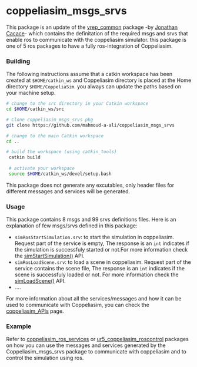 # coppeliasim_msgs_srvs
This package is an update of the [vrep_common] package -by [Jonathan Cacace][]- which contains the definitation of the required msgs and srvs that enable ros to communicate with the coppeliasim simulator. this package is one of 5 ros packages to have a fully ros-integration of Coppeliasim.

### Building 
The following instructions assume that a catkin workspace has been created at `$HOME/catkin_ws` and Coppeliasim directory is placed at the Home directory `$HOME/CoppeliaSim`. you always can update the paths based on your machine setup.

```bash
# change to the src directory in your Catkin workspace
cd $HOME/catkin_ws/src

# Clone coppeliasim_msgs_srvs pkg 
git clone https://github.com/mahmoud-a-ali/coppeliasim_msgs_srvs

# change to the main Catkin workspace
cd ..

# build the workspace (using catkin_tools)
 catkin build
 
 # activate your workspace
 source $HOME/catkin_ws/devel/setup.bash
```
This package does not generate any excutables, only header files for different messages and services will be generated.

### Usage
This package contains 8 msgs and 99 srvs definitions files. Here is an explanation of few msgs/srvs defined in this package:

- `simRosStartSimulation.srv`: to start the simulation in coppeliasim. Request part of the service is empty,  The response is an `int` indicates if the simulation is successfuly started or not.For more information check the  [simStartSimulation()][] API. 
- `simRosLoadScene.srv`: to load a scene in coppeliasim. Request part of the service contains the scene file,  The response is an `int` indicates if the scene is successfuly loaded or not. For more information check the [simLoadScene()][] API.
- ....

For more information about all the services/messages and how it can be used to communicate with Coppeliasim, you can check the [coppeliasim_APIs][] page.



### Example 
Refer to [coppeliasim_ros_services][] or [ur5_coppeliasim_roscontrol][] packages on how you can use the messages and services generated by the Coppeliasim_msgs_srvs package to communicate with coppeliasim and to control the simulation using ros.


[coppeliasim_ros_services]: https://github.com/mahmoud-a-ali/coppeliasim_ros_services
[Coppeliasim_msgs_srvs]: https://github.com/mahmoud-a-ali/Coppeliasim_msgs_srvs
[vrep_plugin]: https://github.com/jocacace/vrep_plugin
[coppeliasim]: https://www.coppeliarobotics.com/
[ur5_coppeliasim_roscontrol]: https://github.com/tud-cor/ur5_coppeliasim_roscontrol
[simStartSimulation()]: https://www.coppeliarobotics.com/helpFiles/en/regularApi/simStartSimulation.htm
 [simLoadScene()]: https://www.coppeliarobotics.com/helpFiles/en/regularApi/simLoadScene.htm

[vrep_common]: https://github.com/jocacace/vrep_common
[Jonathan Cacace]: http://wpage.unina.it/jonathan.cacace/
[coppeliasim_APIs]: https://www.coppeliarobotics.com/helpFiles/en/apiFunctionListCategory.htm
